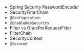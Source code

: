 - Spring Security PasswordEncoder
- SecurityFilterChain
- `@Configuration`
- `@EnableWebSecurity`
- Filter vs OncePerRequestFilter
- FilterChain
- SecurityContext
- `@Secured`